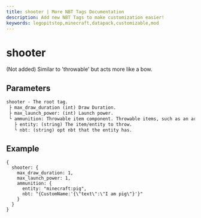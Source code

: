 ```yaml
---
title: shooter | More NBT Tags Documentation
description: Add new NBT Tags to make customization easier!
keywords: legopitstop,minecraft,datapack,customizable,mod
---
```


# shooter

(Not added) Similar to 'throwable' but acts more like a bow.

## Parameters

```txt
shooter - The root tag.
 ├ max_draw_duration (int) Draw Duration.
 ├ max_launch_power: (int) Launch power.
 └ ammunition: Throwable item component. Throwable items, such as an arrow.
   ├ entity: (string) The item/entity to throw.
   └ nbt: (string) opt nbt that the entity has.
```

## Example

```snbt
{
  shooter: {
    max_draw_duration: 1,
    max_launch_power: 1,
    ammunition: {
      entity: "minecraft:pig",
      nbt: "{CustomName:'{\"text\":\"I am pig\"}'}"
    }
  }
}
```
